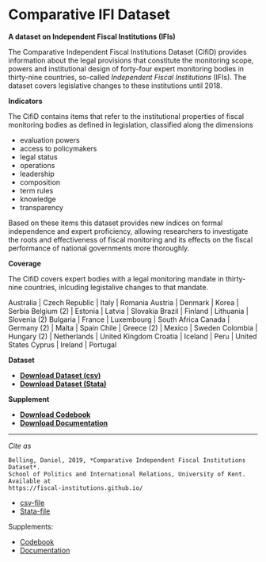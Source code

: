 # Comparative IFI Dataset

**A dataset on Independent Fiscal Institutions (IFIs)**

The Comparative Independent Fiscal Institutions Dataset (CifiD) provides information about the legal provisions that constitute the monitoring scope, powers and institutional design of forty-four expert monitoring bodies in thirty-nine countries, so-called *Independent Fiscal Institutions* (IFIs). The dataset covers legislative changes to these institutions until 2018.

**Indicators**

The CifiD contains items that refer to the institutional properties of fiscal monitoring bodies as defined in legislation, classified along the dimensions

* evaluation powers
* access to policymakers
* legal status
* operations
* leadership
* composition
* term rules
* knowledge
* transparency

Based on these items this dataset provides new indices on formal independence and expert proficiency, allowing researchers to investigate the roots and effectiveness of fiscal monitoring and its effects on the fiscal performance of national governments more thoroughly.

**Coverage**

The CifiD covers expert bodies with a legal monitoring mandate in thirty-nine countries, inlcuding legistalive changes to that mandate.

Australia | Czech Republic | Italy | Romania
Austria | Denmark | Korea | Serbia
Belgium (2) | Estonia | Latvia | Slovakia
Brazil | Finland | Lithuania | Slovenia (2)
Bulgaria | France | Luxembourg | South Africa
Canada | Germany (2) | Malta | Spain
Chile | Greece (2) | Mexico | Sweden
Colombia | Hungary (2) | Netherlands | United Kingdom
Croatia | Iceland | Peru | United States
Cyprus | Ireland | Portugal

**Dataset**

* <a href= "https://github.com/fiscal-institutions/fiscal-institutions.github.io/blob/master/CifiD%20Dataset.csv" target="_blank"><b>Download Dataset (csv)</b></a>
* <a href= "https://github.com/fiscal-institutions/fiscal-institutions.github.io/blob/master/CifiD%20Dataset.dta" target="_blank"><b>Download Dataset (Stata)</b></a>

**Supplement**

* <a href= "https://github.com/fiscal-institutions/fiscal-institutions.github.io/blob/master/CifiD%20Codebook.pdf" target="_blank"><b>Download Codebook</b></a>
* <a href= "https://github.com/fiscal-institutions/fiscal-institutions.github.io/blob/master/CifiD%20Documentation.pd" target="_blank"><b>Download Documentation</b></a>

---

*Cite as*

```
Belling, Daniel, 2019, *Comparative Independent Fiscal Institutions Dataset*.
School of Politics and International Relations, University of Kent. Available at
https://fiscal-institutions.github.io/
```


* [csv-file](https://github.com/fiscal-institutions/fiscal-institutions.github.io/blob/master/CifiD%20Dataset.csv)
* [Stata-file](https://github.com/fiscal-institutions/fiscal-institutions.github.io/blob/master/CifiD%20Dataset.dta)

Supplements:
* [Codebook](https://github.com/fiscal-institutions/fiscal-institutions.github.io/blob/master/CifiD%20Codebook.pdf)
* [Documentation](https://github.com/fiscal-institutions/fiscal-institutions.github.io/blob/master/CifiD%20Documentation.pdf)

